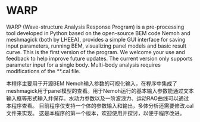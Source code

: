 # WARP
WARP (Wave-structure Analysis Response Program) is a pre-processing tool developed in Python based on the open-source BEM code Nemoh and meshmagick (both by LHEEA), provides a simple GUI interface for saving input parameters, running BEM, visualizing panel models and basic result curve.
This is the first version of the program. We welcome your use and feedback to help improve future updates.
The current version only supports parameter input for a single body. Multi-body analysis requires modifications of the ​**.cal file.

本程序主要用于开源BEM Nemoh输入参数的可视化输入，在程序中集成了meshmagick用于panel模型的查看。用于Nemoh运行的基本输入参数能通过文本输入框等形式输入并保存。水动力参数以及一阶波浪力、运动RAO曲线可以通过本程序查看。
目前程序仅支持一个体的参数输入和输出，多体分析还需要修改.cal文件来实现。
这是本程序的第一个版本，欢迎使用并探讨，以便于程序改进。

